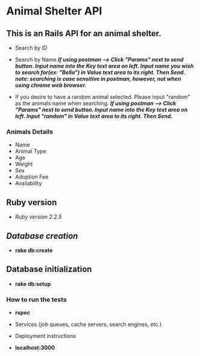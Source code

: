 # Animal Shelter API

## This is an Rails API for an animal shelter.
* Search by ID

* Search by Name
***If using postman --> Click "Params" next to send button. Input name into the Key text area on left. Input name you wish to search for(ex: "Bella") in Value text area to its right. Then Send.*** ***note: searching is case sensitive in postman, however, not when using chrome web browser.***

* If you desire to have a random animal selected. Please input "random" as the animals name when searching.
***If using postman --> Click "Params" next to send button. Input name into the Key text area on left. Input "random" in Value text area to its right. Then Send.***

### Animals Details
* Name
* Animal Type
* Age
* Weight
* Sex
* Adoption Fee
* Availability

## Ruby version
* _Ruby version 2.2.5_

## _Database creation_
* **rake db:create**

## Database initialization
* **rake db:setup**

### How to run the tests
* **rspec**


* Services (job queues, cache servers, search engines, etc.)

* Deployment instructions
* **localhost:3000**
